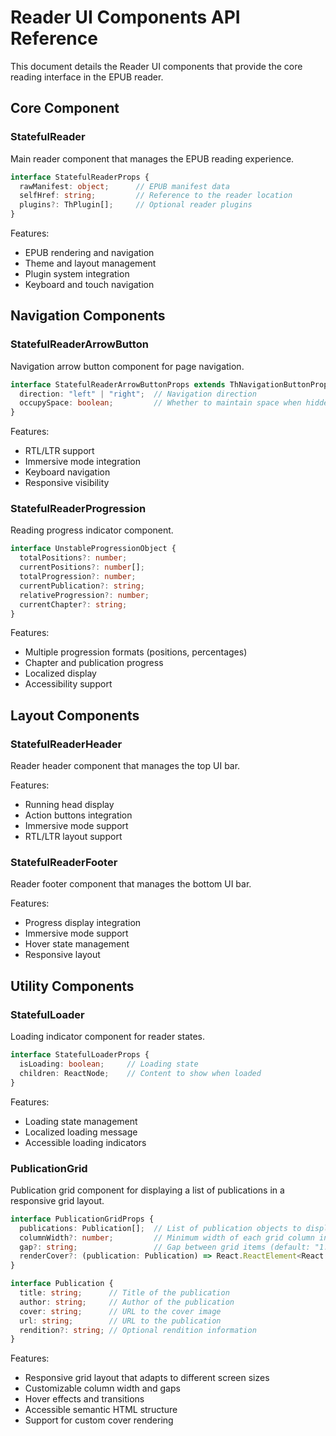 # Reader UI Components API Reference

This document details the Reader UI components that provide the core reading interface in the EPUB reader.

## Core Component

### StatefulReader

Main reader component that manages the EPUB reading experience.

```typescript
interface StatefulReaderProps {
  rawManifest: object;      // EPUB manifest data
  selfHref: string;         // Reference to the reader location
  plugins?: ThPlugin[];     // Optional reader plugins
}
```

Features:
- EPUB rendering and navigation
- Theme and layout management
- Plugin system integration
- Keyboard and touch navigation

## Navigation Components

### StatefulReaderArrowButton

Navigation arrow button component for page navigation.

```typescript
interface StatefulReaderArrowButtonProps extends ThNavigationButtonProps {
  direction: "left" | "right";  // Navigation direction
  occupySpace: boolean;         // Whether to maintain space when hidden
}
```

Features:
- RTL/LTR support
- Immersive mode integration
- Keyboard navigation
- Responsive visibility

### StatefulReaderProgression

Reading progress indicator component.

```typescript
interface UnstableProgressionObject {
  totalPositions?: number;
  currentPositions?: number[];
  totalProgression?: number;
  currentPublication?: string;
  relativeProgression?: number;
  currentChapter?: string;
}
```

Features:
- Multiple progression formats (positions, percentages)
- Chapter and publication progress
- Localized display
- Accessibility support

## Layout Components

### StatefulReaderHeader

Reader header component that manages the top UI bar.

Features:
- Running head display
- Action buttons integration
- Immersive mode support
- RTL/LTR layout support

### StatefulReaderFooter

Reader footer component that manages the bottom UI bar.

Features:
- Progress display integration
- Immersive mode support
- Hover state management
- Responsive layout

## Utility Components

### StatefulLoader

Loading indicator component for reader states.

```typescript
interface StatefulLoaderProps {
  isLoading: boolean;     // Loading state
  children: ReactNode;    // Content to show when loaded
}
```

Features:
- Loading state management
- Localized loading message
- Accessible loading indicators

### PublicationGrid

Publication grid component for displaying a list of publications in a responsive grid layout.

```typescript
interface PublicationGridProps {
  publications: Publication[];  // List of publication objects to display
  columnWidth?: number;         // Minimum width of each grid column in pixels (default: 400)
  gap?: string;                 // Gap between grid items (default: "1.5rem")
  renderCover?: (publication: Publication) => React.ReactElement<React.ImgHTMLAttributes<HTMLImageElement>>; // Custom cover renderer function
}

interface Publication {
  title: string;      // Title of the publication
  author: string;     // Author of the publication
  cover: string;      // URL to the cover image
  url: string;        // URL to the publication
  rendition?: string; // Optional rendition information
}
```

Features:
- Responsive grid layout that adapts to different screen sizes
- Customizable column width and gaps
- Hover effects and transitions
- Accessible semantic HTML structure
- Support for custom cover rendering